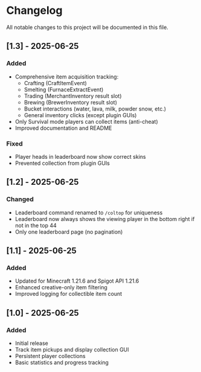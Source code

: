 # Changelog

All notable changes to this project will be documented in this file.

## [1.3] - 2025-06-25
### Added
- Comprehensive item acquisition tracking:
  - Crafting (CraftItemEvent)
  - Smelting (FurnaceExtractEvent)
  - Trading (MerchantInventory result slot)
  - Brewing (BrewerInventory result slot)
  - Bucket interactions (water, lava, milk, powder snow, etc.)
  - General inventory clicks (except plugin GUIs)
- Only Survival mode players can collect items (anti-cheat)
- Improved documentation and README

### Fixed
- Player heads in leaderboard now show correct skins
- Prevented collection from plugin GUIs

## [1.2] - 2025-06-25
### Changed
- Leaderboard command renamed to `/coltop` for uniqueness
- Leaderboard now always shows the viewing player in the bottom right if not in the top 44
- Only one leaderboard page (no pagination)

## [1.1] - 2025-06-25
### Added
- Updated for Minecraft 1.21.6 and Spigot API 1.21.6
- Enhanced creative-only item filtering
- Improved logging for collectible item count

## [1.0] - 2025-06-25
### Added
- Initial release
- Track item pickups and display collection GUI
- Persistent player collections
- Basic statistics and progress tracking 